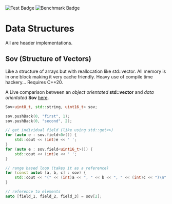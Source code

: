 ![Test Badge](https://github.com/WillisMedwell/Data-Structures/actions/workflows/test.yml/badge.svg) ![Benchmark Badge](https://github.com/WillisMedwell/Data-Structures/actions/workflows/benchmark.yml/badge.svg)
# Data Structures
All are header implementations.

## Sov (Structure of Vectors)
Like a structure of arrays but with reallocation like std::vector. All memory is in one block making it very cache friendly. Heavy use of compile time hackery...
Requires C++20.

A Live comparison between an *object orientated* **std::vector** and *data orientated* **Sov** [here]("https://willismedwell.github.io/Data-Structures/").

```cpp
Sov<uint8_t, std::string, uint16_t> sov;

sov.pushBack(0, "first", 1);
sov.pushBack(0, "second", 2);

// get individual field (like using std::get<>)
for (auto e : sov.field<0>()) {
    std::cout << (int)e << ' ';
}
for (auto e : sov.field<uint16_t>()) {
    std::cout << (int)e << ' ';
}

// range based loop (takes it as a reference)
for (const auto& [a, b, c] : sov) {
    std::cout << "(" << (int)a << ", " << b << ", " << (int)c << ")\n";
}

// reference to elements
auto [field_1, field_2, field_3] = sov[2];
```
